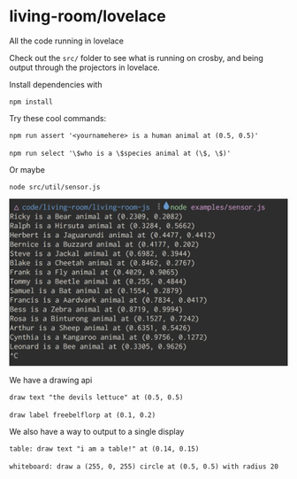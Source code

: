# living-room/lovelace

All the code running in lovelace

Check out the `src/` folder to see what is running on crosby, and being output through the projectors in lovelace.

Install dependencies with

    npm install

Try these cool commands:

    npm run assert '<yournamehere> is a human animal at (0.5, 0.5)'

    npm run select '\$who is a \$species animal at (\$, \$)'

Or maybe

    node src/util/sensor.js

![animals sensor](./images/example-sensor.png)

We have a drawing api

    draw text "the devils lettuce" at (0.5, 0.5)

    draw label freebelflorp at (0.1, 0.2)

We also have a way to output to a single display

    table: draw text "i am a table!" at (0.14, 0.15)

    whiteboard: draw a (255, 0, 255) circle at (0.5, 0.5) with radius 20
